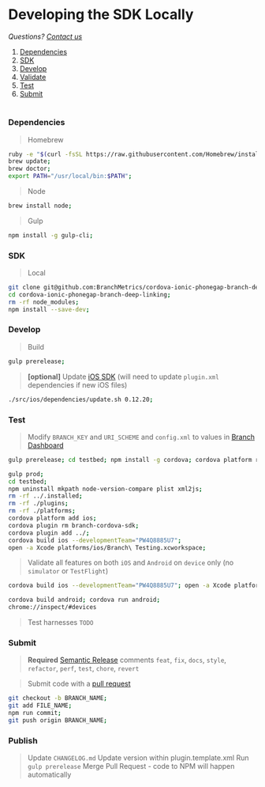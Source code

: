 # Developing the SDK Locally
*Questions? [Contact us](https://support.branch.io/support/tickets/new)*

1. [Dependencies](#dependencies)
1. [SDK](#sdk)
1. [Develop](#develop)
1. [Validate](#validate)
1. [Test](#test)
1. [Submit](#submit)

#

### Dependencies

> Homebrew

```sh
ruby -e "$(curl -fsSL https://raw.githubusercontent.com/Homebrew/install/master/install)";
brew update;
brew doctor;
export PATH="/usr/local/bin:$PATH";
```

> Node

```sh
brew install node;
```  

> Gulp

```sh
npm install -g gulp-cli;
```  

### SDK

> Local

```sh
git clone git@github.com:BranchMetrics/cordova-ionic-phonegap-branch-deep-linking.git;
cd cordova-ionic-phonegap-branch-deep-linking;
rm -rf node_modules;
npm install --save-dev;
```

### Develop

> Build

```sh
gulp prerelease;
```
  
> **[optional]** Update [iOS SDK](https://github.com/BranchMetrics/ios-branch-deep-linking/tags) (will need to update `plugin.xml` dependencies if new iOS files)

```sh
./src/ios/dependencies/update.sh 0.12.20;
```

### Test

> Modify `BRANCH_KEY` and `URI_SCHEME` and `config.xml` to values in [Branch Dashboard](https://dashboard.branch.io/settings/link)

```sh
gulp prerelease; cd testbed; npm install -g cordova; cordova platform remove ios; cordova platform remove android; cordova platform remove browser; cordova platform add ios; cordova platform add android; cordova plugin remove branch-cordova-sdk; cordova plugin add ../ --variable BRANCH_KEY=key_live_icCccJIpd7GlYY5oOmoEtpafuDiuyXhT --variable URI_SCHEME=enefftest;

gulp prod;
cd testbed;
npm uninstall mkpath node-version-compare plist xml2js;
rm -rf ../.installed;
rm -rf ./plugins;
rm -rf ./platforms;
cordova platform add ios;
cordova plugin rm branch-cordova-sdk;
cordova plugin add ../;
cordova build ios --developmentTeam="PW4Q8885U7";
open -a Xcode platforms/ios/Branch\ Testing.xcworkspace;

```
  
> Validate all features on both `iOS` and `Android` on `device` only (no `simulator` or `TestFlight`)

```sh
cordova build ios --developmentTeam="PW4Q8885U7"; open -a Xcode platforms/ios/Branch\ Testing.xcworkspace;
```

```sh
cordova build android; cordova run android;
chrome://inspect/#devices
```

> Test harnesses `TODO`

### Submit

> **Required** [Semantic Release](https://github.com/semantic-release/semantic-release) comments `feat`, `fix`, `docs`, `style`, `refactor`, `perf`, `test`, `chore`, `revert`

> Submit code with a [pull request](https://github.com/BranchMetrics/cordova-ionic-phonegap-branch-deep-linking)
 
```sh
git checkout -b BRANCH_NAME;
git add FILE_NAME;
npm run commit;
git push origin BRANCH_NAME;
```

### Publish

> Update `CHANGELOG.md`
> Update version within plugin.template.xml
> Run `gulp prerelease`
> Merge Pull Request - code to NPM will happen automatically 
